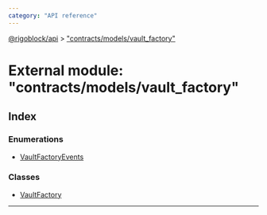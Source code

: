 ```yaml
---
category: "API reference"
---
```



[@rigoblock/api](../1.quick_start.md) > ["contracts/models/vault_factory"](../modules/_contracts_models_vault_factory_.md)

# External module: "contracts/models/vault_factory"

## Index

### Enumerations

* [VaultFactoryEvents](../enums/_contracts_models_vault_factory_.vaultfactoryevents.md)

### Classes

* [VaultFactory](../classes/_contracts_models_vault_factory_.vaultfactory.md)

---

